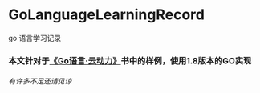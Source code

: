 # GoLanguageLearningRecord
go  语言学习记录

### 本文针对于[《Go语言·云动力》](https://github.com/HatsuneMikuV/GoLanguageLearningRecord/blob/master/learn/Go%E8%AF%AD%E8%A8%80%C2%B7%E4%BA%91%E5%8A%A8%E5%8A%9B.pdf)书中的样例，使用1.8版本的GO实现
###### 有许多不足还请见谅
